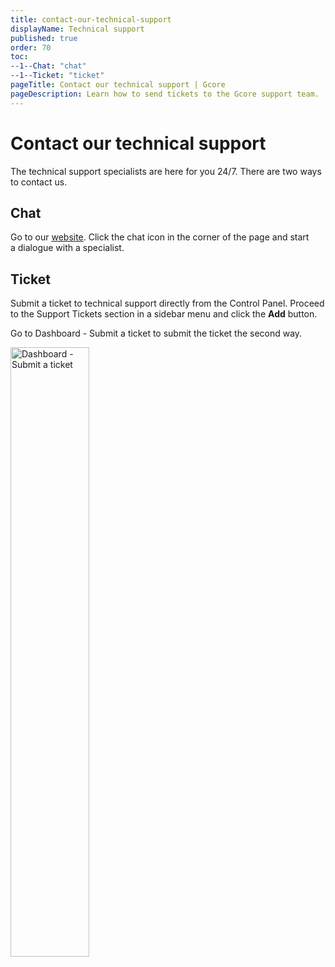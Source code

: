 ```yaml
---
title: contact-our-technical-support
displayName: Technical support
published: true
order: 70
toc:
--1--Chat: "chat"
--1--Ticket: "ticket"
pageTitle: Contact our technical support | Gcore
pageDescription: Learn how to send tickets to the Gcore support team.
---
```

# Contact our technical support

The technical support specialists are here for you 24/7. There are two ways to contact us. 

## Chat

Go to our <a href="https://gcore.com" target="_blank">website</a>. Click the chat icon in the corner of the page and start a dialogue with a specialist.

## Ticket

Submit a ticket to technical support directly from the Control Panel. Proceed to the Support Tickets section in a sidebar menu and click the **Add** button.

Go to Dashboard - Submit a ticket to submit the ticket the second way.

<img class="confluence-embedded-image confluence-external-resource" src="https://assets.gcore.pro/docs/hosting/contact-our-technical-support/uVEscGw.png" data-image-src="https://assets.gcore.pro/docs/hosting/contact-our-technical-support/uVEscGw.png" alt="Dashboard - Submit a ticket" width="50%">
